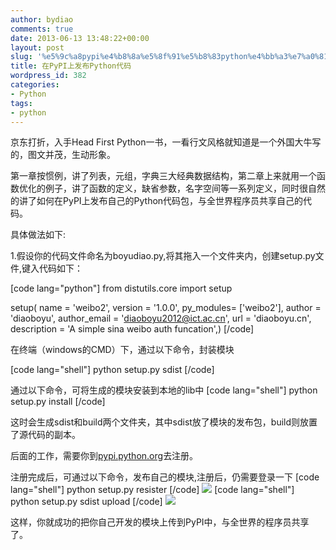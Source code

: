 ```yaml
---
author: bydiao
comments: true
date: 2013-06-13 13:48:22+00:00
layout: post
slug: '%e5%9c%a8pypi%e4%b8%8a%e5%8f%91%e5%b8%83python%e4%bb%a3%e7%a0%81'
title: 在PyPI上发布Python代码
wordpress_id: 382
categories:
- Python
tags:
- python
---
```


京东打折，入手Head First Python一书，一看行文风格就知道是一个外国大牛写的，图文并茂，生动形象。

第一章按惯例，讲了列表，元组，字典三大经典数据结构，第二章上来就用一个函数优化的例子，讲了函数的定义，缺省参数，名字空间等一系列定义，同时很自然的讲了如何在PyPI上发布自己的Python代码包，与全世界程序员共享自己的代码。

具体做法如下:

1.假设你的代码文件命名为boyudiao.py,将其拖入一个文件夹内，创建setup.py文件,键入代码如下：

[code lang="python"]
from distutils.core import setup

setup(
        name = 'weibo2',
        version = '1.0.0',
        py_modules= ['weibo2'],
        author = 'diaoboyu',
        author_email = 'diaoboyu2012@ict.ac.cn',
        url = 'diaoboyu.cn',
        description = 'A simple sina weibo auth funcation',)
[/code]

在终端（windows的CMD）下，通过以下命令，封装模块

[code lang="shell"]
python setup.py sdist
[/code]

通过以下命令，可将生成的模块安装到本地的lib中
[code lang="shell"]
python setup.py install
[/code]

这时会生成sdist和build两个文件夹，其中sdist放了模块的发布包，build则放置了源代码的副本。

后面的工作，需要你到[pypi.python.org](http://pypi.python.org)去注册。

注册完成后，可通过以下命令，发布自己的模块,注册后，仍需要登录一下
[code lang="shell"]
python setup.py resister
[/code]
![](http://i.imgur.com/AeiNr5C.jpg)
[code lang="shell"]
python setup.py sdist upload
[/code]
![](http://i.imgur.com/rdsZknb.jpg)

这样，你就成功的把你自己开发的模块上传到PyPI中，与全世界的程序员共享了。

